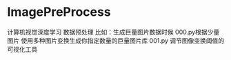 # ImagePreProcess
计算机视觉深度学习  数据预处理 比如：生成巨量图片数据时候
000.py根据少量图片 使用多种图片变换生成你指定数量的巨量图片库
001.py 调节图像变换阈值的可视化工具
